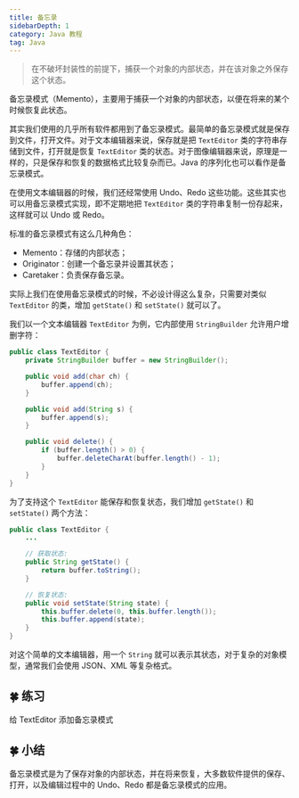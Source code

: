 ```yaml
---
title: 备忘录
sidebarDepth: 1
category: Java 教程
tag: Java
---
```



> 在不破坏封装性的前提下，捕获一个对象的内部状态，并在该对象之外保存这个状态。

备忘录模式（Memento），主要用于捕获一个对象的内部状态，以便在将来的某个时候恢复此状态。

其实我们使用的几乎所有软件都用到了备忘录模式。最简单的备忘录模式就是保存到文件，打开文件。对于文本编辑器来说，保存就是把 `TextEditor` 类的字符串存储到文件，打开就是恢复 `TextEditor` 类的状态。对于图像编辑器来说，原理是一样的，只是保存和恢复的数据格式比较复杂而已。Java 的序列化也可以看作是备忘录模式。

在使用文本编辑器的时候，我们还经常使用 Undo、Redo 这些功能。这些其实也可以用备忘录模式实现，即不定期地把 `TextEditor` 类的字符串复制一份存起来，这样就可以 Undo 或 Redo。

标准的备忘录模式有这么几种角色：

- Memento：存储的内部状态；
- Originator：创建一个备忘录并设置其状态；
- Caretaker：负责保存备忘录。

实际上我们在使用备忘录模式的时候，不必设计得这么复杂，只需要对类似 `TextEditor` 的类，增加 `getState()` 和 `setState()` 就可以了。

我们以一个文本编辑器 `TextEditor` 为例，它内部使用 `StringBuilder` 允许用户增删字符：

```java
public class TextEditor {
    private StringBuilder buffer = new StringBuilder();

    public void add(char ch) {
        buffer.append(ch);
    }

    public void add(String s) {
        buffer.append(s);
    }

    public void delete() {
        if (buffer.length() > 0) {
            buffer.deleteCharAt(buffer.length() - 1);
        }
    }
}
```

为了支持这个 `TextEditor` 能保存和恢复状态，我们增加 `getState()` 和 `setState()` 两个方法：

```java
public class TextEditor {
    ...

    // 获取状态:
    public String getState() {
        return buffer.toString();
    }

    // 恢复状态:
    public void setState(String state) {
        this.buffer.delete(0, this.buffer.length());
        this.buffer.append(state);
    }
}
```

对这个简单的文本编辑器，用一个 `String` 就可以表示其状态，对于复杂的对象模型，通常我们会使用 JSON、XML 等复杂格式。

## 🍀 练习

给 TextEditor 添加备忘录模式


## 🍀 小结

备忘录模式是为了保存对象的内部状态，并在将来恢复，大多数软件提供的保存、打开，以及编辑过程中的 Undo、Redo 都是备忘录模式的应用。





